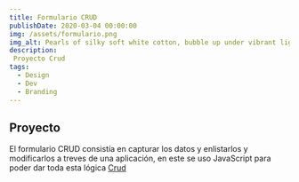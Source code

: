 ```yaml
---
title: Formulario CRUD
publishDate: 2020-03-04 00:00:00
img: /assets/formulario.png
img_alt: Pearls of silky soft white cotton, bubble up under vibrant lighting
description: 
 Proyecto Crud
tags:
  - Design
  - Dev
  - Branding
---
```

## Proyecto

El formulario CRUD consistía en capturar los datos y enlistarlos y modificarlos a treves de una aplicación, en este se uso JavaScript para poder dar toda esta lógica  <a href="https://jcamilo86.github.io/crud_entregra/">Crud</a>

